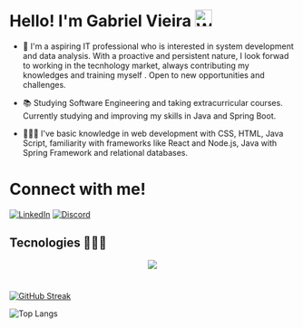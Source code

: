 # Hello! I'm Gabriel Vieira  <img src="https://raw.githubusercontent.com/Tarikul-Islam-Anik/Animated-Fluent-Emojis/master/Emojis/Hand%20gestures/Waving%20Hand%20Dark%20Skin%20Tone.png" alt="Waving Hand Dark Skin Tone" width="30" height="30" />

 * 💬 I'm a aspiring IT professional who is interested in system development and data analysis. With a proactive and persistent nature, I look forwad to working in the tecnhology market, always contributing my knowledges and training myself . Open to new opportunities and challenges.  

 * 📚 Studying Software Engineering and taking extracurricular courses. Currently studying and improving my skills in Java and Spring Boot.

 *  👨🏿‍💻 I've basic knowledge in web development with CSS, HTML, Java Script, familiarity with frameworks like React and Node.js, Java with Spring Framework and relational databases.
   
# Connect with me!
[![LinkedIn](https://img.shields.io/badge/LinkedIn-0077B5?style=for-the-badge&logo=linkedin&logoColor=white)](https://www.linkedin.com/in/gabriel-vieirax12/) [![Discord](https://img.shields.io/badge/Discord-7289DA?style=for-the-badge&logo=discord&logoColor=white)](https://discord.com/channels/gvieiraxx/) 


## Tecnologies 👨🏿‍💻
<p align="center">
  <a href="https://skillicons.dev">
    <img src="https://skillicons.dev/icons?i=html,css,js,java,spring,angular,postgres,mysql,idea,vscode,postman,git" />
  </a>
</p>

 # 
[![GitHub Streak](https://streak-stats.demolab.com/?user=gVieiraX&theme=bear&background=000&border=30A3DC&dates=FFF)](https://git.io/streak-stats)

![Top Langs](https://github-readme-stats-git-masterrstaa-rickstaa.vercel.app/api/top-langs/?username=gVieiraX&layout=compact&bg_color=000&border_color=30A3DC&title_color=E94D5F&text_color=FFF)
